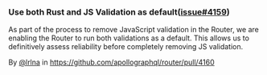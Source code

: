 ### Use both Rust and JS Validation as default([issue#4159](https://github.com/apollographql/router/issues/4159))

As part of the process to remove JavaScript validation in the Router, we are enabling the Router to run both validations as a default. This allows us to definitively assess reliability before completely removing JS validation.


By [@lrlna](https://github.com/lrlna) in https://github.com/apollographql/router/pull/4160